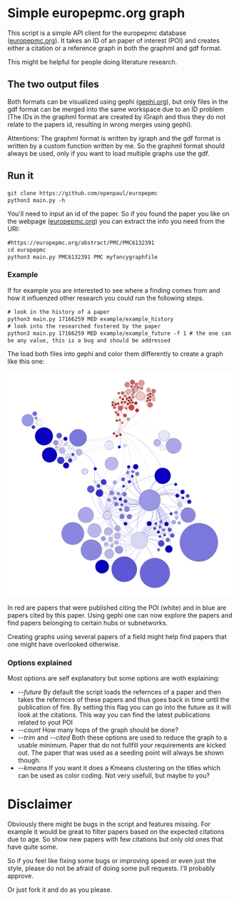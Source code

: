 # Simple europepmc.org graph 

This script is a simple API client for the europepmc database ([europepmc.org](europepmc.org)).
It takes an ID of an paper of interest (POI) and creates either a citation or a reference graph in both the graphml and gdf format.

This might be helpful for people doing literature research.

## The two output files
Both formats can be visualized using gephi ([gephi.org](https://gephi.org/)), but only files in the gdf format can be merged into the same workspace due to an ID problem (The IDs in the graphml format are created by iGraph and thus they do not relate to the papers id, resulting in wrong merges using gephi).

Attentions: The graphml format is written by igraph and the gdf format is written by a custom 
function written by me. So the graphml format should always be used, only if you want to load 
multiple graphs use the gdf.


## Run it

```
git clone https://github.com/openpaul/europepmc
python3 main.py -h
```

You'll need to input an id of the paper. So if you found the paper you like on the 
webpage ([europepmc.org](europepmc.org)) you can extract the info you need from the URI:

```
#https://europepmc.org/abstract/PMC/PMC6132391
cd europepmc
python3 main.py PMC6132391 PMC myfancygraphfile
```

### Example
If for example you are interested to see where a finding comes from and how it influenzed other research you could run the following steps.

```
# look in the history of a paper
python3 main.py 17166259 MED example/example_history 
# look into the researched fostered by the paper
python3 main.py 17166259 MED example/example_future -f 1 # the one can be any value, this is a bug and should be addressed
```

The load both files into gephi and color them differently to create a graph like this one:

![An example graph showing a result produced by using this scripts output in gephi](examples/example.png?raw=true)

In red are papers that were published citing the POI (white) and in blue are papers cited by this paper. Using gephi one can now explore the papers and find papers belonging to certain hubs or subnetworks.

Creating graphs using several papers of a field might help find papers that one might have overlooked otherwise.

### Options explained
Most options are self explanatory but some options are woth explaining:

- *--future* By default the script loads the refernces of a paper and then takes the refernces of these papers and thus goes back in time until the publication of fire. 
By setting this flag you can go into the future as it will look at the citations. This way you can find the latest publications related to yout POI
- *--count* How many hops of the graph should be done?
- *--trim* and *--cited* Both these options are used to reduce the graph to a usable minimum.
Paper that do not fullfill your requirements are kicked out. The paper that was used as a seeding 
point will always be shown though.
- *--kmeans* If you want it does a Kmeans clustering on the titles which can be used as color coding. Not very usefull, but maybe to you?

# Disclaimer

Obviously there might be bugs in the script and features missing. For example it would be great to filter 
papers based on the expected citations due to age. So show new papers with few citations but only old ones
that have quite some. 

So if you feel like fixing some bugs or improving speed or even just the style, please 
do not be afraid of doing some pull requests. I'll probably approve. 

Or just fork it and do as you please.


